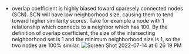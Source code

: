 - overlap coefficient is highly biased toward sparesely connected nodes (SCN). SCN will have low neighborhood size, causing them to tend toward higher similarity scores. Take for example a node with 1 relationship which connects to a neighbor which has 100. By the definition of overlap coefficient, the size of the intersecting neighborhood set is 1 and the minimum neighborhood size is 1, so the two nodes are 100% similar.
![Screen Shot 2022-07-14 at 6 26 19 PM](https://user-images.githubusercontent.com/95512439/179128239-2a70a4ba-4e42-4d41-bd65-8603f3498003.png)
